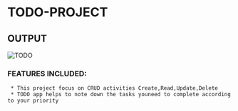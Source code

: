 # TODO-PROJECT

## OUTPUT

![TODO](https://user-images.githubusercontent.com/122553651/213878545-0b375292-237b-4383-a61e-206db952b4ed.png)


### FEATURES INCLUDED:
     * This project focus on CRUD activities Create,Read,Update,Delete
     * TODO app helps to note down the tasks youneed to complete according to your priority


